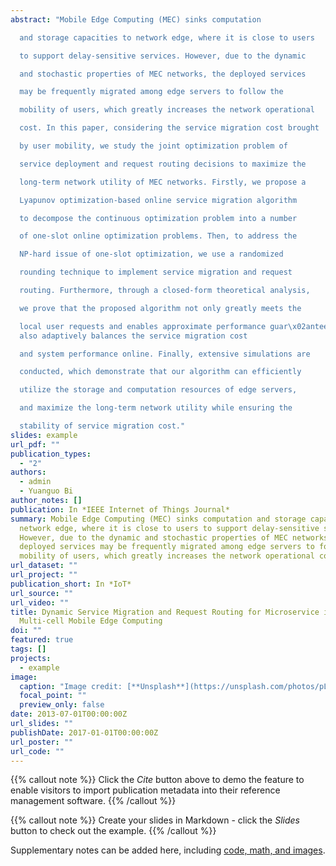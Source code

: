 ```yaml
---
abstract: "Mobile Edge Computing (MEC) sinks computation

  and storage capacities to network edge, where it is close to users

  to support delay-sensitive services. However, due to the dynamic

  and stochastic properties of MEC networks, the deployed services

  may be frequently migrated among edge servers to follow the

  mobility of users, which greatly increases the network operational

  cost. In this paper, considering the service migration cost brought

  by user mobility, we study the joint optimization problem of

  service deployment and request routing decisions to maximize the

  long-term network utility of MEC networks. Firstly, we propose a

  Lyapunov optimization-based online service migration algorithm

  to decompose the continuous optimization problem into a number

  of one-slot online optimization problems. Then, to address the

  NP-hard issue of one-slot optimization, we use a randomized

  rounding technique to implement service migration and request

  routing. Furthermore, through a closed-form theoretical analysis,

  we prove that the proposed algorithm not only greatly meets the

  local user requests and enables approximate performance guar\x02antees, but
  also adaptively balances the service migration cost

  and system performance online. Finally, extensive simulations are

  conducted, which demonstrate that our algorithm can efficiently

  utilize the storage and computation resources of edge servers,

  and maximize the long-term network utility while ensuring the

  stability of service migration cost."
slides: example
url_pdf: ""
publication_types:
  - "2"
authors:
  - admin
  - Yuanguo Bi
author_notes: []
publication: In *IEEE Internet of Things Journal*
summary: Mobile Edge Computing (MEC) sinks computation and storage capacities to
  network edge, where it is close to users to support delay-sensitive services.
  However, due to the dynamic and stochastic properties of MEC networks, the
  deployed services may be frequently migrated among edge servers to follow the
  mobility of users, which greatly increases the network operational cost.
url_dataset: ""
url_project: ""
publication_short: In *IoT*
url_source: ""
url_video: ""
title: Dynamic Service Migration and Request Routing for Microservice in
  Multi-cell Mobile Edge Computing
doi: ""
featured: true
tags: []
projects:
  - example
image:
  caption: "Image credit: [**Unsplash**](https://unsplash.com/photos/pLCdAaMFLTE)"
  focal_point: ""
  preview_only: false
date: 2013-07-01T00:00:00Z
url_slides: ""
publishDate: 2017-01-01T00:00:00Z
url_poster: ""
url_code: ""
---
```


{{% callout note %}}
Click the *Cite* button above to demo the feature to enable visitors to import publication metadata into their reference management software.
{{% /callout %}}

{{% callout note %}}
Create your slides in Markdown - click the *Slides* button to check out the example.
{{% /callout %}}

Supplementary notes can be added here, including [code, math, and images](https://wowchemy.com/docs/writing-markdown-latex/).
